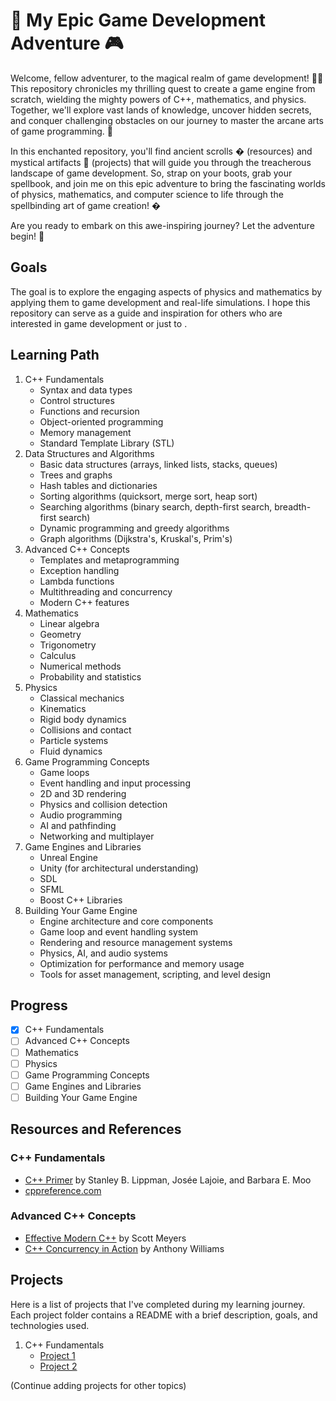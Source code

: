 # 🚀 My Epic Game Development Adventure 🎮

Welcome, fellow adventurer, to the magical realm of game development! 🧙‍♂️ This repository chronicles my thrilling quest to create a game engine from scratch, wielding the mighty powers of C++, mathematics, and physics. Together, we'll explore vast lands of knowledge, uncover hidden secrets, and conquer challenging obstacles on our journey to master the arcane arts of game programming. 🌟

In this enchanted repository, you'll find ancient scrolls � (resources) and mystical artifacts 🔮 (projects) that will guide you through the treacherous landscape of game development. So, strap on your boots, grab your spellbook, and join me on this epic adventure to bring the fascinating worlds of physics, mathematics, and computer science to life through the spellbinding art of game creation! �

Are you ready to embark on this awe-inspiring journey? Let the adventure begin! 🎉

## Goals

The goal is to explore the engaging aspects of physics and mathematics by applying them to game development and real-life simulations. I hope this repository can serve as a guide and inspiration for others who are interested in game development or just to .

## Learning Path

1. C++ Fundamentals
   - Syntax and data types
   - Control structures
   - Functions and recursion
   - Object-oriented programming
   - Memory management
   - Standard Template Library (STL)
2. Data Structures and Algorithms
   - Basic data structures (arrays, linked lists, stacks, queues)
   - Trees and graphs
   - Hash tables and dictionaries
   - Sorting algorithms (quicksort, merge sort, heap sort)
   - Searching algorithms (binary search, depth-first search, breadth-first search)
   - Dynamic programming and greedy algorithms
   - Graph algorithms (Dijkstra's, Kruskal's, Prim's)
3. Advanced C++ Concepts
   - Templates and metaprogramming
   - Exception handling
   - Lambda functions
   - Multithreading and concurrency
   - Modern C++ features
4. Mathematics
   - Linear algebra
   - Geometry
   - Trigonometry
   - Calculus
   - Numerical methods
   - Probability and statistics
5. Physics
   - Classical mechanics
   - Kinematics
   - Rigid body dynamics
   - Collisions and contact
   - Particle systems
   - Fluid dynamics
6. Game Programming Concepts
   - Game loops
   - Event handling and input processing
   - 2D and 3D rendering
   - Physics and collision detection
   - Audio programming
   - AI and pathfinding
   - Networking and multiplayer
7. Game Engines and Libraries
   - Unreal Engine
   - Unity (for architectural understanding)
   - SDL
   - SFML
   - Boost C++ Libraries
8. Building Your Game Engine
   - Engine architecture and core components
   - Game loop and event handling system
   - Rendering and resource management systems
   - Physics, AI, and audio systems
   - Optimization for performance and memory usage
   - Tools for asset management, scripting, and level design

## Progress

- [x] C++ Fundamentals
- [ ] Advanced C++ Concepts
- [ ] Mathematics
- [ ] Physics
- [ ] Game Programming Concepts
- [ ] Game Engines and Libraries
- [ ] Building Your Game Engine

## Resources and References

### C++ Fundamentals

- [C++ Primer](https://www.amazon.com/Primer-5th-Stanley-B-Lippman/dp/0321714113) by Stanley B. Lippman, Josée Lajoie, and Barbara E. Moo
- [cppreference.com](https://en.cppreference.com/w/)

### Advanced C++ Concepts

- [Effective Modern C++](https://www.amazon.com/Effective-Modern-Specific-Ways-Improve/dp/1491903996) by Scott Meyers
- [C++ Concurrency in Action](https://www.amazon.com/Concurrency-Action-Practical-Multithreading-Management/dp/1617294691) by Anthony Williams

## Projects

Here is a list of projects that I've completed during my learning journey. Each project folder contains a README with a brief description, goals, and technologies used.

1. C++ Fundamentals
   - [Project 1](./projects/c++_fundamentals/project1)
   - [Project 2](./projects/c++_fundamentals/project2)

(Continue adding projects for other topics)
